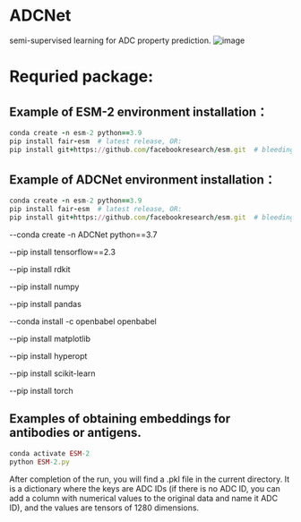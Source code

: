 # ADCNet
semi-supervised learning for ADC property prediction.
![image](https://github.com/idrugLab/ADCNet/blob/main/ADCNet.png)

# Requried package: 
## Example of ESM-2 environment installation：
```ruby
conda create -n esm-2 python==3.9
pip install fair-esm  # latest release, OR:
pip install git+https://github.com/facebookresearch/esm.git  # bleeding edge, current repo main branch
```

## Example of ADCNet environment installation：
```ruby
conda create -n esm-2 python==3.9
pip install fair-esm  # latest release, OR:
pip install git+https://github.com/facebookresearch/esm.git  # bleeding edge, current repo main branch
```
--conda create -n ADCNet python==3.7

--pip install tensorflow==2.3

--pip install rdkit

--pip install numpy

--pip install pandas

--conda install -c openbabel openbabel

--pip install matplotlib

--pip install hyperopt

--pip install scikit-learn

--pip install torch
## Examples of obtaining embeddings for antibodies or antigens.
```ruby
conda activate ESM-2
python ESM-2.py
```
After completion of the run, you will find a .pkl file in the current directory. It is a dictionary where the keys are ADC IDs (if there is no ADC ID, you can add a column with numerical values to the original data and name it ADC ID), and the values are tensors of 1280 dimensions.

